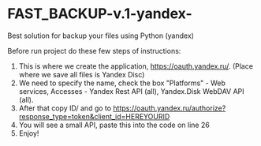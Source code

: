 # FAST_BACKUP-v.1-yandex-
Best solution for backup your files using Python (yandex)

Before run project do these few steps of instructions:
1. This is where we create the application, https://oauth.yandex.ru/. (Place where we save all files is Yandex Disc)
2. We need to specify the name, check the box "Platforms" - Web services, Accesses - Yandex Rest API (all), Yandex.Disk WebDAV API (all).
3. After that copy ID/ and go to https://oauth.yandex.ru/authorize?response_type=token&client_id=HEREYOURID
4. You will see a small API, paste this into the code on line 26 
5. Enjoy!
